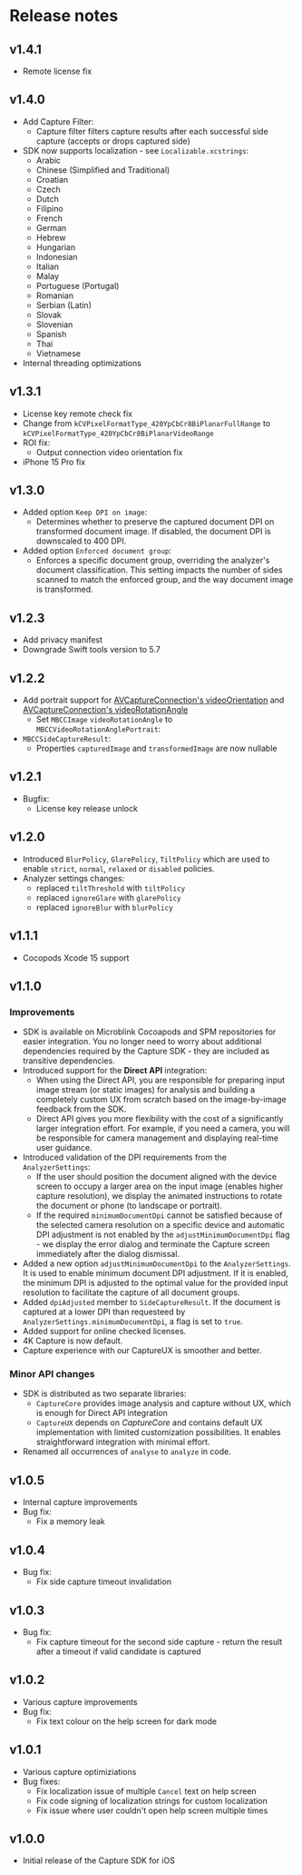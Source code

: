 # Release notes

## v1.4.1

- Remote license fix

## v1.4.0

- Add Capture Filter:
    - Capture filter filters capture results after each successful side capture (accepts or drops captured side)
- SDK now supports localization - see `Localizable.xcstrings`:
	- Arabic
	- Chinese (Simplified and Traditional)
	- Croatian
	- Czech
	- Dutch
	- Filipino
	- French
	- German
	- Hebrew
	- Hungarian
	- Indonesian
	- Italian
	- Malay
	- Portuguese (Portugal)
	- Romanian
	- Serbian (Latin)
	- Slovak
	- Slovenian
	- Spanish
	- Thai
	- Vietnamese 
- Internal threading optimizations

## v1.3.1

- License key remote check fix
- Change from `kCVPixelFormatType_420YpCbCr8BiPlanarFullRange` to `kCVPixelFormatType_420YpCbCr8BiPlanarVideoRange`
- ROI fix:
    - Output connection video orientation fix
- iPhone 15 Pro fix 

## v1.3.0

- Added option `Keep DPI on image`:
    - Determines whether to preserve the captured document DPI on transformed document image. If disabled, the document DPI is downscaled to 400 DPI.
- Added option `Enforced document group`:
    - Enforces a specific document group, overriding the analyzer's document classification. This setting impacts the number of sides scanned to match the enforced group, and the way document image is transformed.

## v1.2.3

- Add privacy manifest
- Downgrade Swift tools version to 5.7

## v1.2.2

- Add portrait support for [AVCaptureConnection's videoOrientation](https://developer.apple.com/documentation/avfoundation/avcaptureconnection/1389415-videoorientation?language=objc) and [AVCaptureConnection's videoRotationAngle](https://developer.apple.com/documentation/avfoundation/avcaptureconnection/4172595-videorotationangle?language=objc)
	- Set `MBCCImage` `videoRotationAngle` to `MBCCVideoRotationAnglePortrait`: 
- `MBCCSideCaptureResult`:
	- Properties `capturedImage` and `transformedImage` are now nullable

## v1.2.1

- Bugfix:
    - License key release unlock

## v1.2.0

- Introduced `BlurPolicy`, `GlarePolicy`, `TiltPolicy` which are used to enable `strict`, `normal`, `relaxed` or `disabled` policies.
- Analyzer settings changes:
    - replaced `tiltThreshold` with `tiltPolicy`
    - replaced `ignoreGlare` with `glarePolicy`
    - replaced `ignoreBlur` with `blurPolicy`

## v1.1.1

- Cocopods Xcode 15 support

## v1.1.0

### Improvements

- SDK is available on Microblink Cocoapods and SPM repositories for easier integration. You no longer need to worry about additional dependencies required by the Capture SDK - they are included as transitive dependencies.
- Introduced support for the **Direct API** integration: 
    - When using the Direct API, you are responsible for preparing input image stream (or static images) for analysis and building a completely custom UX from scratch based on the image-by-image feedback from the SDK.
    - Direct API gives you more flexibility with the cost of a significantly larger integration effort. For example, if you need a camera, you will be responsible for camera management and displaying real-time user guidance.
- Introduced validation of the DPI requirements from the `AnalyzerSettings`:
    - If the user should position the document aligned with the device screen to occupy a larger area on the input image (enables higher capture resolution), we display the animated instructions to rotate the document or phone (to landscape or portrait).
    - If the required `minimumDocumentDpi` cannot be satisfied because of the selected camera resolution on a specific device and automatic DPI adjustment is not enabled by the `adjustMinimumDocumentDpi` flag - we display the error dialog and terminate the Capture screen immediately after the dialog dismissal.
- Added a new option `adjustMinimumDocumentDpi` to the `AnalyzerSettings`. It is used to enable minimum document DPI adjustment. If it is enabled, the minimum DPI is adjusted to the optimal value for the provided input resolution to facilitate the capture of all document groups.
- Added `dpiAdjusted` member to `SideCaptureResult`. If the document is captured at a lower DPI than requesteed by `AnalyzerSettings.minimumDocumentDpi`, a flag is set to `true`.
- Added support for online checked licenses.
- 4K Capture is now default.
- Capture experience with our CaptureUX is smoother and better.

### Minor API changes

- SDK is distributed as two separate libraries:
    - `CaptureCore` provides image analysis and capture without UX, which is enough for Direct API integration
    - `CaptureUX` depends on *CaptureCore* and contains default UX implementation with limited customization possibilities. It enables straightforward integration with minimal effort.
- Renamed all occurrences of `analyse` to `analyze` in code.

## v1.0.5

- Internal capture improvements
- Bug fix:
	- Fix a memory leak

## v1.0.4

- Bug fix:
	- Fix side capture timeout invalidation

## v1.0.3

- Bug fix:
	- Fix capture timeout for the second side capture - return the result after a timeout if valid candidate is captured

## v1.0.2

- Various capture improvements
- Bug fix:
	- Fix text colour on the help screen for dark mode

## v1.0.1

- Various capture optimiziations
- Bug fixes:
	- Fix localization issue of multiple `Cancel` text on help screen
	- Fix code signing of localization strings for custom localization
	- Fix issue where user couldn't open help screen multiple times

## v1.0.0

- Initial release of the Capture SDK for iOS